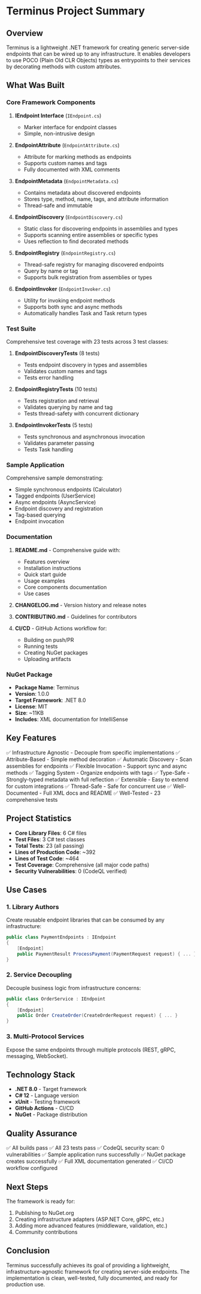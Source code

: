 # Terminus Project Summary

## Overview

Terminus is a lightweight .NET framework for creating generic server-side endpoints that can be wired up to any infrastructure. It enables developers to use POCO (Plain Old CLR Objects) types as entrypoints to their services by decorating methods with custom attributes.

## What Was Built

### Core Framework Components

1. **IEndpoint Interface** (`IEndpoint.cs`)
   - Marker interface for endpoint classes
   - Simple, non-intrusive design

2. **EndpointAttribute** (`EndpointAttribute.cs`)
   - Attribute for marking methods as endpoints
   - Supports custom names and tags
   - Fully documented with XML comments

3. **EndpointMetadata** (`EndpointMetadata.cs`)
   - Contains metadata about discovered endpoints
   - Stores type, method, name, tags, and attribute information
   - Thread-safe and immutable

4. **EndpointDiscovery** (`EndpointDiscovery.cs`)
   - Static class for discovering endpoints in assemblies and types
   - Supports scanning entire assemblies or specific types
   - Uses reflection to find decorated methods

5. **EndpointRegistry** (`EndpointRegistry.cs`)
   - Thread-safe registry for managing discovered endpoints
   - Query by name or tag
   - Supports bulk registration from assemblies or types

6. **EndpointInvoker** (`EndpointInvoker.cs`)
   - Utility for invoking endpoint methods
   - Supports both sync and async methods
   - Automatically handles Task and Task<T> return types

### Test Suite

Comprehensive test coverage with 23 tests across 3 test classes:

1. **EndpointDiscoveryTests** (8 tests)
   - Tests endpoint discovery in types and assemblies
   - Validates custom names and tags
   - Tests error handling

2. **EndpointRegistryTests** (10 tests)
   - Tests registration and retrieval
   - Validates querying by name and tag
   - Tests thread-safety with concurrent dictionary

3. **EndpointInvokerTests** (5 tests)
   - Tests synchronous and asynchronous invocation
   - Validates parameter passing
   - Tests Task<T> handling

### Sample Application

Comprehensive sample demonstrating:
- Simple synchronous endpoints (Calculator)
- Tagged endpoints (UserService)
- Async endpoints (AsyncService)
- Endpoint discovery and registration
- Tag-based querying
- Endpoint invocation

### Documentation

1. **README.md** - Comprehensive guide with:
   - Features overview
   - Installation instructions
   - Quick start guide
   - Usage examples
   - Core components documentation
   - Use cases

2. **CHANGELOG.md** - Version history and release notes

3. **CONTRIBUTING.md** - Guidelines for contributors

4. **CI/CD** - GitHub Actions workflow for:
   - Building on push/PR
   - Running tests
   - Creating NuGet packages
   - Uploading artifacts

### NuGet Package

- **Package Name**: Terminus
- **Version**: 1.0.0
- **Target Framework**: .NET 8.0
- **License**: MIT
- **Size**: ~11KB
- **Includes**: XML documentation for IntelliSense

## Key Features

✅ Infrastructure Agnostic - Decouple from specific implementations
✅ Attribute-Based - Simple method decoration
✅ Automatic Discovery - Scan assemblies for endpoints
✅ Flexible Invocation - Support sync and async methods
✅ Tagging System - Organize endpoints with tags
✅ Type-Safe - Strongly-typed metadata with full reflection
✅ Extensible - Easy to extend for custom integrations
✅ Thread-Safe - Safe for concurrent use
✅ Well-Documented - Full XML docs and README
✅ Well-Tested - 23 comprehensive tests

## Project Statistics

- **Core Library Files**: 6 C# files
- **Test Files**: 3 C# test classes
- **Total Tests**: 23 (all passing)
- **Lines of Production Code**: ~392
- **Lines of Test Code**: ~464
- **Test Coverage**: Comprehensive (all major code paths)
- **Security Vulnerabilities**: 0 (CodeQL verified)

## Use Cases

### 1. Library Authors
Create reusable endpoint libraries that can be consumed by any infrastructure:
```csharp
public class PaymentEndpoints : IEndpoint
{
    [Endpoint]
    public PaymentResult ProcessPayment(PaymentRequest request) { ... }
}
```

### 2. Service Decoupling
Decouple business logic from infrastructure concerns:
```csharp
public class OrderService : IEndpoint
{
    [Endpoint]
    public Order CreateOrder(CreateOrderRequest request) { ... }
}
```

### 3. Multi-Protocol Services
Expose the same endpoints through multiple protocols (REST, gRPC, messaging, WebSocket).

## Technology Stack

- **.NET 8.0** - Target framework
- **C# 12** - Language version
- **xUnit** - Testing framework
- **GitHub Actions** - CI/CD
- **NuGet** - Package distribution

## Quality Assurance

✅ All builds pass
✅ All 23 tests pass
✅ CodeQL security scan: 0 vulnerabilities
✅ Sample application runs successfully
✅ NuGet package creates successfully
✅ Full XML documentation generated
✅ CI/CD workflow configured

## Next Steps

The framework is ready for:
1. Publishing to NuGet.org
2. Creating infrastructure adapters (ASP.NET Core, gRPC, etc.)
3. Adding more advanced features (middleware, validation, etc.)
4. Community contributions

## Conclusion

Terminus successfully achieves its goal of providing a lightweight, infrastructure-agnostic framework for creating server-side endpoints. The implementation is clean, well-tested, fully documented, and ready for production use.
